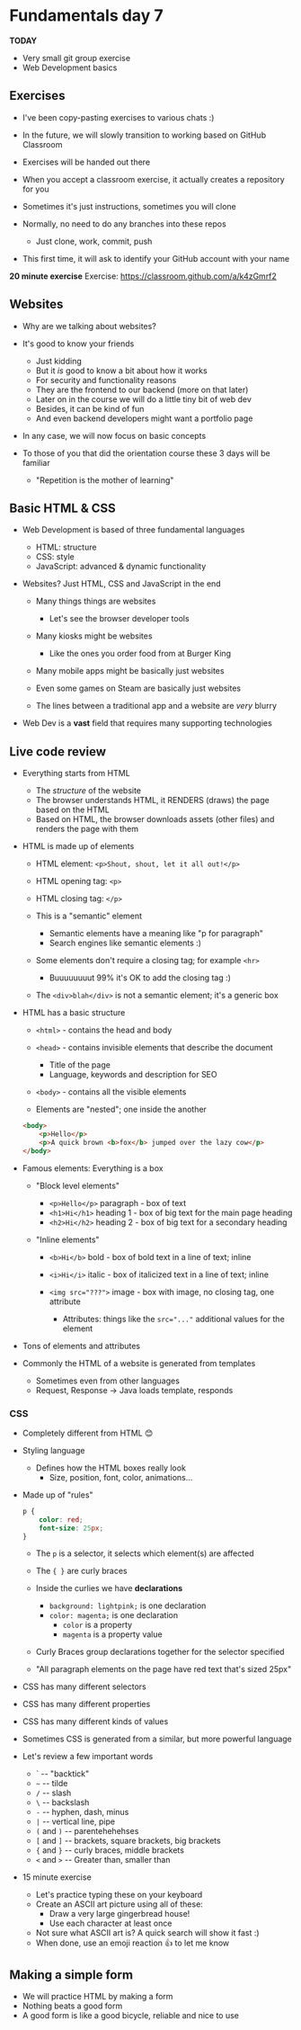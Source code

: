 # Fundamentals day 7

**TODAY**
- Very small git group exercise
- Web Development basics

## Exercises

- I've been copy-pasting exercises to various chats :)
- In the future, we will slowly transition to working based on GitHub Classroom
- Exercises will be handed out there
- When you accept a classroom exercise, it actually creates a repository for you
- Sometimes it's just instructions, sometimes you will clone

- Normally, no need to do any branches into these repos
    - Just clone, work, commit, push

- This first time, it will ask to identify your GitHub account with your name

**20 minute exercise**
Exercise: https://classroom.github.com/a/k4zGmrf2

## Websites

- Why are we talking about websites?
- It's good to know your friends
    - Just kidding
    - But it *is* good to know a bit about how it works
    - For security and functionality reasons
    - They are the frontend to our backend (more on that later)
    - Later on in the course we will do a little tiny bit of web dev
    - Besides, it can be kind of fun
    - And even backend developers might want a portfolio page

- In any case, we will now focus on basic concepts
- To those of you that did the orientation course these 3 days will be familiar
    - "Repetition is the mother of learning"

## Basic HTML & CSS

- Web Development is based of three fundamental languages
    - HTML: structure
    - CSS: style
    - JavaScript: advanced & dynamic functionality

- Websites? Just HTML, CSS and JavaScript in the end
    - Many things things are websites
        - Let's see the browser developer tools

    - Many kiosks might be websites
        - Like the ones you order food from at Burger King

    - Many mobile apps might be basically just websites
    - Even some games on Steam are basically just websites

    - The lines between a traditional app and a website are *very* blurry

- Web Dev is a **vast** field that requires many supporting technologies

## Live code review

- Everything starts from HTML
    - The _structure_ of the website
    - The browser understands HTML, it RENDERS (draws) the page based on the HTML
    - Based on HTML, the browser downloads assets (other files) and renders the page with them

- HTML is made up of elements
    - HTML element: `<p>Shout, shout, let it all out!</p>`

    - HTML opening tag: `<p>`
    - HTML closing tag: `</p>`

    - This is a "semantic" element
        - Semantic elements have a meaning like "p for paragraph"
        - Search engines like semantic elements :)

    - Some elements don't require a closing tag; for example `<hr>`
        - Buuuuuuuut 99% it's OK to add the closing tag :)

    - The `<div>blah</div>` is not a semantic element; it's a generic box

- HTML has a basic structure

    - `<html>` - contains the head and body
    - `<head>` - contains invisible elements that describe the document
        - Title of the page
        - Language, keywords and description for SEO
    - `<body>` - contains all the visible elements

    - Elements are "nested"; one inside the another

    ```html
    <body>
        <p>Hello</p>
        <p>A quick brown <b>fox</b> jumped over the lazy cow</p>
    </body>
    ```

- Famous elements: Everything is a box

    - "Block level elements"
        - `<p>Hello</p>` paragraph - box of text
        - `<h1>Hi</h1>` heading 1 - box of big text for the main page heading
        - `<h2>Hi</h2>` heading 2 - box of big text for a secondary heading

    - "Inline elements"
        - `<b>Hi</b>` bold - box of bold text in a line of text; inline
        - `<i>Hi</i>` italic - box of italicized text in a line of text; inline

        - `<img src="???">` image - box with image, no closing tag, one attribute
        
            - Attributes: things like the `src="..."` additional values for the element

- Tons of elements and attributes

- Commonly the HTML of a website is generated from templates
    - Sometimes even from other languages
    - Request, Response -> Java loads template, responds

### CSS

- Completely different from HTML 😊

- Styling language
    - Defines how the HTML boxes really look
        - Size, position, font, color, animations...

- Made up of "rules"

    ```css
    p {
        color: red;
        font-size: 25px;
    }
    ```

    - The `p` is a selector, it selects which element(s) are affected
    - The `{ }` are curly braces
    - Inside the curlies we have **declarations**
        - `background: lightpink;` is one declaration
        - `color: magenta;` is one declaration
            - `color` is a property
            - `magenta` is a property value

    - Curly Braces group declarations together for the selector specified
    - "All paragraph elements on the page have red text that's sized 25px"

- CSS has many different selectors
- CSS has many different properties
- CSS has many different kinds of values
- Sometimes CSS is generated from a similar, but more powerful language


- Let's review a few important words

    - ` -- "backtick"
    - `~` -- tilde
    - `/` -- slash
    - `\` -- backslash
    - `-` -- hyphen, dash, minus
    - `|` -- vertical line, pipe
    - `(` and `)` -- parentehehehses
    - `[` and `]` -- brackets, square brackets, big brackets
    - `{` and `}` -- curly braces, middle brackets
    - `<` and `>` -- Greater than, smaller than


- 15 minute exercise
    - Let's practice typing these on your keyboard
    - Create an ASCII art picture using all of these:
        - Draw a very large gingerbread house!
        - Use each character at least once
    - Not sure what ASCII art is? A quick search will show it fast :) 
    - When done, use an emoji reaction 👍 to let me know

## Making a simple form

- We will practice HTML by making a form
- Nothing beats a good form
- A good form is like a good bicycle, reliable and nice to use
